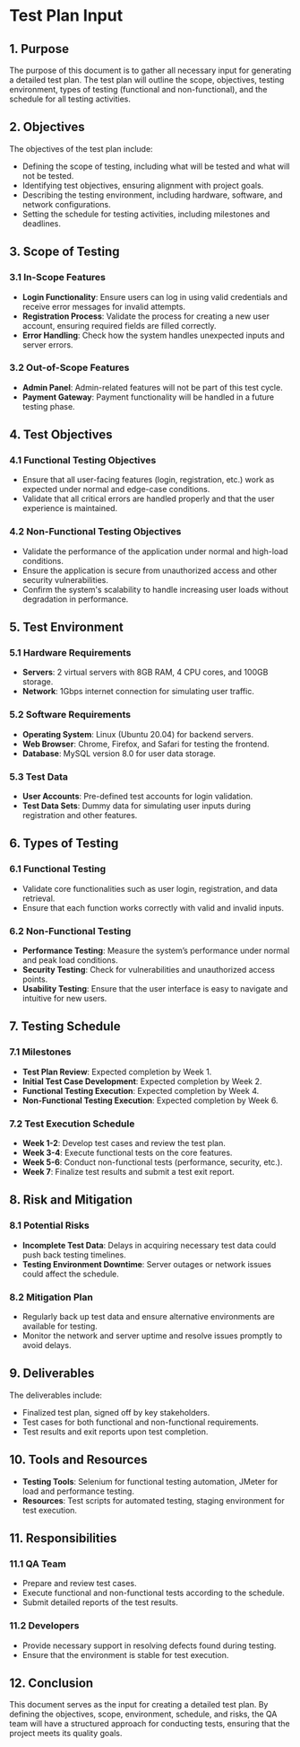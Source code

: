 # Test Plan Input

## 1. Purpose
The purpose of this document is to gather all necessary input for generating a detailed test plan. The test plan will outline the scope, objectives, testing environment, types of testing (functional and non-functional), and the schedule for all testing activities.

## 2. Objectives
The objectives of the test plan include:
- Defining the scope of testing, including what will be tested and what will not be tested.
- Identifying test objectives, ensuring alignment with project goals.
- Describing the testing environment, including hardware, software, and network configurations.
- Setting the schedule for testing activities, including milestones and deadlines.

## 3. Scope of Testing
### 3.1 In-Scope Features
- **Login Functionality**: Ensure users can log in using valid credentials and receive error messages for invalid attempts.
- **Registration Process**: Validate the process for creating a new user account, ensuring required fields are filled correctly.
- **Error Handling**: Check how the system handles unexpected inputs and server errors.

### 3.2 Out-of-Scope Features
- **Admin Panel**: Admin-related features will not be part of this test cycle.
- **Payment Gateway**: Payment functionality will be handled in a future testing phase.

## 4. Test Objectives
### 4.1 Functional Testing Objectives
- Ensure that all user-facing features (login, registration, etc.) work as expected under normal and edge-case conditions.
- Validate that all critical errors are handled properly and that the user experience is maintained.

### 4.2 Non-Functional Testing Objectives
- Validate the performance of the application under normal and high-load conditions.
- Ensure the application is secure from unauthorized access and other security vulnerabilities.
- Confirm the system's scalability to handle increasing user loads without degradation in performance.

## 5. Test Environment
### 5.1 Hardware Requirements
- **Servers**: 2 virtual servers with 8GB RAM, 4 CPU cores, and 100GB storage.
- **Network**: 1Gbps internet connection for simulating user traffic.

### 5.2 Software Requirements
- **Operating System**: Linux (Ubuntu 20.04) for backend servers.
- **Web Browser**: Chrome, Firefox, and Safari for testing the frontend.
- **Database**: MySQL version 8.0 for user data storage.

### 5.3 Test Data
- **User Accounts**: Pre-defined test accounts for login validation.
- **Test Data Sets**: Dummy data for simulating user inputs during registration and other features.

## 6. Types of Testing
### 6.1 Functional Testing
- Validate core functionalities such as user login, registration, and data retrieval.
- Ensure that each function works correctly with valid and invalid inputs.

### 6.2 Non-Functional Testing
- **Performance Testing**: Measure the system’s performance under normal and peak load conditions.
- **Security Testing**: Check for vulnerabilities and unauthorized access points.
- **Usability Testing**: Ensure that the user interface is easy to navigate and intuitive for new users.

## 7. Testing Schedule
### 7.1 Milestones
- **Test Plan Review**: Expected completion by Week 1.
- **Initial Test Case Development**: Expected completion by Week 2.
- **Functional Testing Execution**: Expected completion by Week 4.
- **Non-Functional Testing Execution**: Expected completion by Week 6.

### 7.2 Test Execution Schedule
- **Week 1-2**: Develop test cases and review the test plan.
- **Week 3-4**: Execute functional tests on the core features.
- **Week 5-6**: Conduct non-functional tests (performance, security, etc.).
- **Week 7**: Finalize test results and submit a test exit report.

## 8. Risk and Mitigation
### 8.1 Potential Risks
- **Incomplete Test Data**: Delays in acquiring necessary test data could push back testing timelines.
- **Testing Environment Downtime**: Server outages or network issues could affect the schedule.
  
### 8.2 Mitigation Plan
- Regularly back up test data and ensure alternative environments are available for testing.
- Monitor the network and server uptime and resolve issues promptly to avoid delays.

## 9. Deliverables
The deliverables include:
- Finalized test plan, signed off by key stakeholders.
- Test cases for both functional and non-functional requirements.
- Test results and exit reports upon test completion.

## 10. Tools and Resources
- **Testing Tools**: Selenium for functional testing automation, JMeter for load and performance testing.
- **Resources**: Test scripts for automated testing, staging environment for test execution.

## 11. Responsibilities
### 11.1 QA Team
- Prepare and review test cases.
- Execute functional and non-functional tests according to the schedule.
- Submit detailed reports of the test results.

### 11.2 Developers
- Provide necessary support in resolving defects found during testing.
- Ensure that the environment is stable for test execution.

## 12. Conclusion
This document serves as the input for creating a detailed test plan. By defining the objectives, scope, environment, schedule, and risks, the QA team will have a structured approach for conducting tests, ensuring that the project meets its quality goals.

